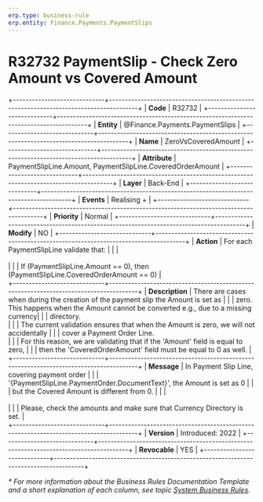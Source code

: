 ```yaml
---
erp.type: business-rule
erp.entity: Finance.Payments.PaymentSlips
---
```


# R32732 PaymentSlip - Check Zero Amount vs Covered Amount
+-----------------------------+---------------------------------------------------------------------------------------+
| **Code**                    | R32732                                                                                |
+-----------------------------+---------------------------------------------------------------------------------------+
| **Entity**                  | @Finance.Payments.PaymentSlips                                                        |
+-----------------------------+---------------------------------------------------------------------------------------+
| **Name**                    | ZeroVsCoveredAmount                                                                   |
+-----------------------------+---------------------------------------------------------------------------------------+
| **Attribute**               | PaymentSlipLine.Amount, PaymentSlipLine.CoveredOrderAmount                            |
+-----------------------------+---------------------------------------------------------------------------------------+
| **Layer**                   | Back-End                                                                              |
+-----------------------------+---------------------------------------------------------------------------------------+
| **Events**                  | Realising +                                                                           |
+-----------------------------+---------------------------------------------------------------------------------------+
| **Priority**                | Normal                                                                                |
+-----------------------------+---------------------------------------------------------------------------------------+
| **Modify**                  | NO                                                                                    |
+-----------------------------+---------------------------------------------------------------------------------------+
| **Action**                  | For each PaymentSlipLine validate that:                                               |
|                             | <br><br>                                                                              |
|                             | If (PaymentSlipLine.Amount == 0), then (PaymentSlipLine.CoveredOrderAmount == 0)      |             
+-----------------------------+---------------------------------------------------------------------------------------+
| **Description**             | There are cases when during the creation of the payment slip the Amount is set as     |
|                             | zero. This happens when the Amount cannot be converted e.g., due to a missing currency|
|                             | directory.<br>                                                                        |
|                             | The current validation ensures that when the Amount is zero, we will not accidentally |
|                             | cover a Payment Order Line.<br>                                                       |
|                             | For this reason, we are validating that if the 'Amount' field is equal to zero,       |
|                             | then the 'CoveredOrderAmount' field must be equal to 0 as well.                       |
+-----------------------------+---------------------------------------------------------------------------------------+
| **Message**                 | In Payment Slip Line, covering payment order                                          |
|                             | '{PaymentSlipLine.PaymentOrder.DocumentText}', the Amount is set as 0                 |
|                             | but the Covered Amount is different from 0.                                           | 
|                             | <br><br>                                                                              |
|                             | Please, check the amounts and make sure that Currency Directory is set.               |                             
+-----------------------------+---------------------------------------------------------------------------------------+
| **Version**                 | Introduced: 2022                                                                      |
+-----------------------------+---------------------------------------------------------------------------------------+
| **Revocable**               | YES                                                                                   |
+-----------------------------+---------------------------------------------------------------------------------------+

*\* For more information about the Business Rules Documentation Template and a short explanation of each column, see
topic [System Business Rules](../templates/template-description-system-business-rules.md).*
